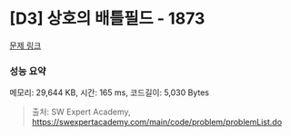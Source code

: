 # [D3] 상호의 배틀필드 - 1873 

[문제 링크](https://swexpertacademy.com/main/code/problem/problemDetail.do?contestProbId=AV5LyE7KD2ADFAXc) 

### 성능 요약

메모리: 29,644 KB, 시간: 165 ms, 코드길이: 5,030 Bytes



> 출처: SW Expert Academy, https://swexpertacademy.com/main/code/problem/problemList.do